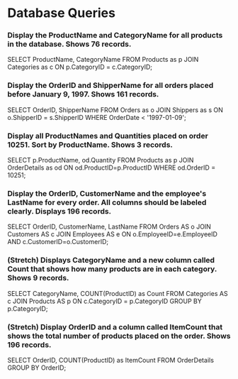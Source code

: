 # Database Queries

### Display the ProductName and CategoryName for all products in the database. Shows 76 records.

SELECT 
	ProductName,
    CategoryName 
FROM Products as p
JOIN Categories as c
ON p.CategoryID = c.CategoryID;

### Display the OrderID and ShipperName for all orders placed before January 9, 1997. Shows 161 records.

SELECT 
	OrderID,
    ShipperName
FROM Orders as o 
JOIN Shippers as s 
ON o.ShipperID = s.ShipperID WHERE OrderDate < '1997-01-09';

### Display all ProductNames and Quantities placed on order 10251. Sort by ProductName. Shows 3 records.

SELECT
	p.ProductName,
	od.Quantity
FROM Products as p
JOIN OrderDetails as od
ON od.ProductID=p.ProductID WHERE od.OrderID = 10251;

### Display the OrderID, CustomerName and the employee's LastName for every order. All columns should be labeled clearly. Displays 196 records.

SELECT 
	OrderID,
    CustomerName,
    LastName
FROM Orders AS o JOIN
Customers AS c JOIN 
Employees AS e 
ON o.EmployeeID=e.EmployeeID AND c.CustomerID=o.CustomerID;

### (Stretch)  Displays CategoryName and a new column called Count that shows how many products are in each category. Shows 9 records.

SELECT CategoryName, COUNT(ProductID) as Count 
FROM Categories AS c
JOIN Products AS p
ON c.CategoryID = p.CategoryID GROUP BY p.CategoryID;

### (Stretch) Display OrderID and a  column called ItemCount that shows the total number of products placed on the order. Shows 196 records. 

SELECT OrderID, COUNT(ProductID) as ItemCount
FROM OrderDetails
GROUP BY OrderID;